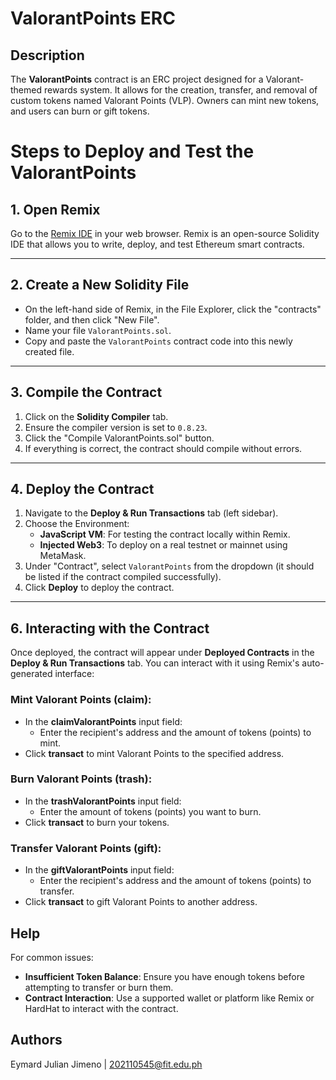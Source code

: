 # ValorantPoints ERC

## Description
The **ValorantPoints** contract is an ERC project designed for a Valorant-themed rewards system. It allows for the creation, transfer, and removal of custom tokens named Valorant Points (VLP). Owners can mint new tokens, and users can burn or gift tokens.

# Steps to Deploy and Test the ValorantPoints 

## 1. Open Remix
Go to the [Remix IDE](https://remix.ethereum.org/) in your web browser. Remix is an open-source Solidity IDE that allows you to write, deploy, and test Ethereum smart contracts.

---

## 2. Create a New Solidity File
- On the left-hand side of Remix, in the File Explorer, click the "contracts" folder, and then click "New File".  
- Name your file `ValorantPoints.sol`.  
- Copy and paste the `ValorantPoints` contract code into this newly created file.

---

## 3. Compile the Contract
1. Click on the **Solidity Compiler** tab.
2. Ensure the compiler version is set to `0.8.23`.
3. Click the "Compile ValorantPoints.sol" button.
4. If everything is correct, the contract should compile without errors.

---

## 4. Deploy the Contract
1. Navigate to the **Deploy & Run Transactions** tab (left sidebar).
2. Choose the Environment:
   - **JavaScript VM**: For testing the contract locally within Remix.
   - **Injected Web3**: To deploy on a real testnet or mainnet using MetaMask.
3. Under "Contract", select `ValorantPoints` from the dropdown (it should be listed if the contract compiled successfully).
4. Click **Deploy** to deploy the contract.

---

## 6. Interacting with the Contract
Once deployed, the contract will appear under **Deployed Contracts** in the **Deploy & Run Transactions** tab. You can interact with it using Remix's auto-generated interface:

### Mint Valorant Points (claim):
- In the **claimValorantPoints** input field:
  - Enter the recipient's address and the amount of tokens (points) to mint.
- Click **transact** to mint Valorant Points to the specified address.

### Burn Valorant Points (trash):
- In the **trashValorantPoints** input field:
  - Enter the amount of tokens (points) you want to burn.
- Click **transact** to burn your tokens.

### Transfer Valorant Points (gift):
- In the **giftValorantPoints** input field:
  - Enter the recipient's address and the amount of tokens (points) to transfer.
- Click **transact** to gift Valorant Points to another address.

## Help
For common issues:
- **Insufficient Token Balance**: Ensure you have enough tokens before attempting to transfer or burn them.
- **Contract Interaction**: Use a supported wallet or platform like Remix or HardHat to interact with the contract.

## Authors

Eymard Julian Jimeno | 202110545@fit.edu.ph
